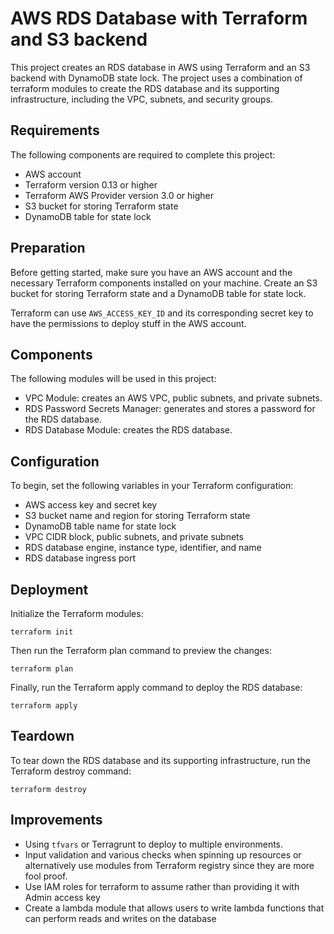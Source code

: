 # AWS RDS Database with Terraform and S3 backend

This project creates an RDS database in AWS using Terraform and an S3 backend with DynamoDB state lock. The project uses a combination of terraform modules to create the RDS database and its supporting infrastructure, including the VPC, subnets, and security groups.

## Requirements

The following components are required to complete this project:

-   AWS account
-   Terraform version 0.13 or higher
-   Terraform AWS Provider version 3.0 or higher
-   S3 bucket for storing Terraform state
-   DynamoDB table for state lock

## Preparation

Before getting started, make sure you have an AWS account and the necessary Terraform components installed on your machine. Create an S3 bucket for storing Terraform state and a DynamoDB table for state lock.

Terraform can use `AWS_ACCESS_KEY_ID` and its corresponding secret key to have the permissions to deploy stuff in the AWS account.

## Components

The following modules will be used in this project:

-   VPC Module: creates an AWS VPC, public subnets, and private subnets.
-   RDS Password Secrets Manager: generates and stores a password for the RDS database.
-   RDS Database Module: creates the RDS database.

## Configuration

To begin, set the following variables in your Terraform configuration:

-   AWS access key and secret key
-   S3 bucket name and region for storing Terraform state
-   DynamoDB table name for state lock
-   VPC CIDR block, public subnets, and private subnets
-   RDS database engine, instance type, identifier, and name
-   RDS database ingress port

## Deployment

Initialize the Terraform modules:

`terraform init`

Then run the Terraform plan command to preview the changes:

`terraform plan`

Finally, run the Terraform apply command to deploy the RDS database:

`terraform apply`

## Teardown

To tear down the RDS database and its supporting infrastructure, run the Terraform destroy command:

`terraform destroy`

## Improvements

- Using `tfvars` or Terragrunt to deploy to multiple environments.
- Input validation and various checks when spinning up resources or alternatively use modules from Terraform registry since they are more fool proof.
- Use IAM roles for terraform to assume rather than providing it with Admin access key
- Create a lambda module that allows users to write lambda functions that can perform reads and writes on the database